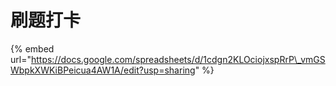 # 刷题打卡

{% embed url="https://docs.google.com/spreadsheets/d/1cdgn2KLOciojxspRrP\_vmGSWbpkXWKiBPeicua4AW1A/edit?usp=sharing" %}



